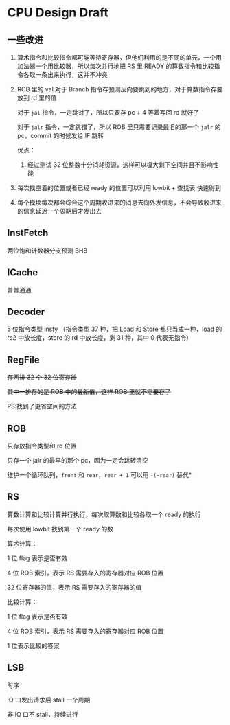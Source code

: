 # CPU Design Draft
## 一些改进

   
1. 算术指令和比较指令都可能等待寄存器，但他们利用的是不同的单元，一个用加法器一个用比较器，所以每次并行地把 RS 里 READY 的算数指令和比较指令各取一条出来执行，这并不冲突

2. ROB 里的 val 对于 Branch 指令存预测反向要跳到的地方，对于算数指令存要放到 rd 里的值

   对于 `jal` 指令，一定跳对了，所以只要存 pc + 4 等着写回 rd 就好了

   对于 `jalr` 指令，一定跳错了，所以 ROB 里只需要记录最旧的那一个 `jalr` 的 pc，commit 的时候发给 IF 跳转

   优点：
   1. 经过测试 32 位整数十分消耗资源，这样可以极大剩下空间并且不影响性能

3. 每次找空着的位置或者已经 ready 的位置可以利用 lowbit + 查找表 快速得到
4. 每个模块每次都会综合这个周期收进来的消息去向外发信息，不会导致收进来的信息延迟一个周期后才发出去

## InstFetch

两位饱和计数器分支预测 BHB

## ICache

普普通通

## Decoder

5 位指令类型 insty （指令类型 37 种，把 Load 和 Store 都只当成一种，load 的 rs2 中放长度，store 的 rd 中放长度，剩 31 种，其中 0 代表无指令）

## RegFile
~~存两排 32 个 32 位寄存器~~

~~其中一排存的是 ROB 中的最新值，这样 ROB 里就不需要存了~~

PS:找到了更省空间的方法

## ROB

只存放指令类型和 rd 位置

只存一个 jalr 的最早的那个 pc，因为一定会跳转清空

维护一个循环队列，`front` 和 `rear`，`rear + 1` 可以用 `-(~rear)` 替代*

## RS
算数计算和比较计算并行执行，每次取算数和比较各取一个 ready 的执行

每次使用 lowbit 找到第一个 ready 的数

算术计算：

1 位 flag 表示是否有效

4 位 ROB 索引，表示 RS 需要存入的寄存器对应 ROB 位置 

32 位寄存器的值，表示 RS 需要存入的寄存器的值

比较计算：

1 位 flag 表示是否有效

4 位 ROB 索引，表示 RS 需要存入的寄存器对应 ROB 位置

1 位表示比较的答案

## LSB
时序

IO 口发出请求后 stall 一个周期

非 IO 口不 stall，持续进行
